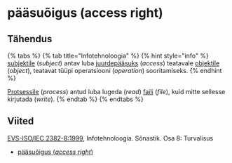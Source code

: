 # pääsuõigus \(access right\)

## Tähendus

{% tabs %}
{% tab title="Infotehnoloogia" %}
{% hint style="info" %}
[subjektile](subjekt-subject.md) \(_subject_\) antav luba [juurdepääsuks](juurde-paeaesema-to-access.md) \(_access_\) teatavale [objektile](objekt-object.md) \(_object_\), teatavat tüüpi operatsiooni \(_operation_\) sooritamiseks.
{% endhint %}

[Protsessile](protsess-process.md) \(_process_\) antud luba lugeda \(_read_\) [faili](fail-file.md) \(_file_\), kuid mitte sellesse kirjutada \(_write_\).
{% endtab %}
{% endtabs %}

## Viited

[EVS-ISO/IEC 2382-8:1999](https://www.evs.ee/et/evs-iso-iec-2382-8-1999), Infotehnoloogia. Sõnastik. Osa 8: Turvalisus

* [pääsuõigus \(_access right_\)](https://www.eki.ee/dict/its/index.cgi?Q=access+rights&F=M&C06=et&C01=1&C10=1)

